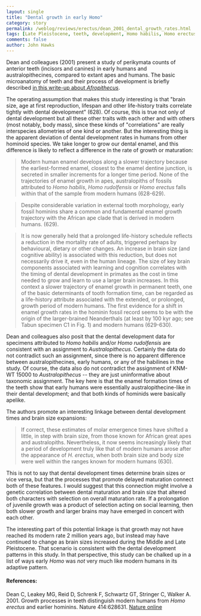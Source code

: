 ```yaml
---
layout: single 
title: "Dental growth in early Homo" 
category: story
permalink: /weblog/reviews/erectus/dean_2001_dental_growth_rates.html
tags: [Late Pleistocene, teeth, development, Homo habilis, Homo erectus, Homo rudolfensis, Neandertals, Miocene] 
comments: false 
author: John Hawks 
---
```


<p>
Dean and colleagues (2001) present a study of perikymata counts of anterior teeth (incisors and canines) in early humans and australopithecines, compared to extant apes and humans. The basic microanatomy of teeth and their process of development is briefly described <a href="weblog/reviews/miocene_apes/diet/smith_afropithecus_enamel_2003.html">in this write-up about <i>Afropithecus</i></a>. 
</p>

<p>
The operating assumption that makes this study interesting is that "brain size, age at first reproduction, lifespan and other life-history traits correlate tightly with dental development" (628). Of course, this is true not only of dental development but all these other traits with each other and with others (most notably, body mass), since these kinds of "correlations" are really interspecies allometries of one kind or another. But the interesting thing is the apparent deviation of dental development rates in humans from other hominoid species. We take longer to grow our dental enamel, and this difference is likely to reflect a difference in the rate of growth or maturation: 
</p>

<blockquote>Modern human enamel develops along a slower trajectory because the earliest-formed enamel, closest to the enamel dentine junction, is secreted in smaller increments for a longer time period. None of the trajectories of enamel growth in apes, australopiths of fossils attributed to <i>Homo habilis</i>, <i>Homo rudolfensis</i> or <i>Homo erectus</i> falls within that of the sample from modern humans (628-629).</blockquote>

<blockquote>Despite considerable variation in external tooth morphology, early fossil hominins share a common and fundamental enamel growth trajectory with the African ape clade that is derived in modern humans.  (629).</blockquote>

<blockquote>It is now generally held that a prolonged life-history schedule reflects a reduction in the mortality rate of adults, triggered perhaps by behavioural, dietary or other changes. An increase in brain size (and cognitive ability) is associated with this reduction, but does not necessarily drive it, even in the human lineage. The size of key brain components associated with learning and cognition correlates with the timing of dental development in primates as the cost in time needed to grow and learn to use a larger brain increases. In this context a slower trajectory of enamel growth in permanent teeth, one of the basic determinants of tooth formation time, can be regarded as a life-history attribute associated with the extended, or prolonged, growth period of modern humans. The first evidence for a shift in enamel growth rates in the hominin fossil record seems to be with the origin of the larger-brained Neanderthals (at least by 100 kyr ago; see Tabun specimen C1 in Fig. 1) and modern humans (629-630).</blockquote>

<p>
Dean and colleagues also posit that the dental development data for specimens attributed to <i>Homo habilis</i> and/or <i>Homo rudolfensis</i> are consistent with an assignment to <i>Australopithecus</i>. Certainly the data do not contradict such an assignment, since there is no apparent difference between australopithecines, early humans, or any of the habilines in the study. Of course, the data also do not contradict the assignment of KNM-WT 15000 to <i>Australopithecus</i> -- they are just uninformative about taxonomic assignment. The key here is that the enamel formation times of the teeth show that early humans were essentially australopithecine-like in their dental development; and that both kinds of hominids were basically apelike. 
</p>

<p>
The authors promote an interesting linkage between dental development times and brain size expansions: 
</p>

<blockquote>If correct, these estimates of molar emergence times have shifted a little, in step with brain size, from those known for African great apes and australopiths. Nevertheless, it now seems increasingly likely that a period of development truly like that of modern humans arose after the appearance of <i>H. erectus</i>, when both brain size and body size were well within the ranges known for modern humans (630). </blockquote>

<p>
This is not to say that dental development times determine brain sizes or vice versa, but that the processes that promote delayed maturation connect both of these features. I would suggest that this connection might involve a genetic correlation between dental maturation and brain size that altered both characters with selection on overall maturation rate. If a prolongation of juvenile growth was a product of selection acting on social learning, then both slower growth and larger brains may have emerged in concert with each other. 
</p>

<p>
The interesting part of this potential linkage is that growth may not have reached its modern rate 2 million years ago, but instead may have continued to change as brain sizes increased during the Middle and Late Pleistocene. That scenario is consistent with the dental development patterns in this study. In that perspective, this study can be chalked up in a list of ways early <i>Homo</i> was <i>not</i> very much like modern humans in its adaptive pattern. 
</p>

<h4>References:</h4>

<p class="cite">Dean C, Leakey MG, Reid D, Schrenk F, Schwartz GT, Stringer C, Walker A. 2001. Growth processes in teeth distinguish modern humans from <i>Homo erectus</i> and earlier hominins. Nature 414:628631. 
<a href="http://www.nature.com/cgi-taf/DynaPage.taf?file=/nature/journal/v414/n6864/abs/414628a_fs.html&dynoptions=doi1110948152">Nature online</a></p>

